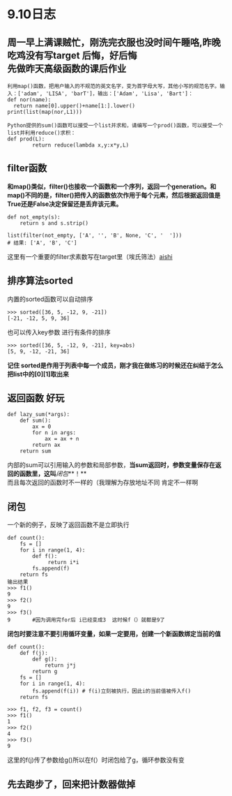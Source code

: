 9.10日志
====
周一早上满课贼忙，刚洗完衣服也没时间午睡咯,昨晚吃鸡没有写target 后悔，好后悔<br>
先做昨天高级函数的课后作业
-----
```
利用map()函数，把用户输入的不规范的英文名字，变为首字母大写，其他小写的规范名字。输入：['adam', 'LISA', 'barT']，输出：['Adam', 'Lisa', 'Bart']：
def nor(name):
  return name[0].upper()+name[1:].lower()
print(list(map(nor,L1)))
```
```
Python提供的sum()函数可以接受一个list并求和，请编写一个prod()函数，可以接受一个list并利用reduce()求积：
def prod(L):
        return reduce(lambda x,y:x*y,L)
```
filter函数
----
**和map()类似，filter()也接收一个函数和一个序列，返回一个generation。和map()不同的是，filter()把传入的函数依次作用于每个元素，然后根据返回值是True还是False决定保留还是丢弃该元素。**
```
def not_empty(s):
    return s and s.strip()

list(filter(not_empty, ['A', '', 'B', None, 'C', '  ']))
# 结果: ['A', 'B', 'C']

```
这里有一个重要的filter求素数写在target里（埃氏筛法）[aishi](https://github.com/justabugg/target/blob/master/python/python.md)

排序算法sorted
----
内置的sorted函数可以自动排序
```
>>> sorted([36, 5, -12, 9, -21])
[-21, -12, 5, 9, 36]
```
也可以传入key参数 进行有条件的排序
```
>>> sorted([36, 5, -12, 9, -21], key=abs)
[5, 9, -12, -21, 36]
```
**记住 sorted是作用于列表中每一个成员，刚才我在做练习的时候还在纠结于怎么把list中的[0][1]取出来**  

返回函数 好玩
------
```
def lazy_sum(*args):
    def sum():
        ax = 0
        for n in args:
            ax = ax + n
        return ax
    return sum
```
内部的sum可以引用输入的参数和局部参数，**当sum返回时，参数变量保存在返回的函数里，这叫***闭包***！**<br>
而且每次返回的函数时不一样的（我理解为存放地址不同 肯定不一样啊<br>

闭包
------
一个新的例子，反映了返回函数不是立即执行<br>
```
def count():
    fs = []
    for i in range(1, 4):
        def f():
             return i*i
        fs.append(f)
    return fs
输出结果
>>> f1()
9
>>> f2()
9
>>> f3()
9       #因为调用完for后 i已经变成3  这时候f（）就都是9了
```
**闭包时要注意不要引用循环变量，如果一定要用，创建一个新函数绑定当前的值**
```
def count():
    def f(j):
        def g():
            return j*j
        return g
    fs = []
    for i in range(1, 4):
        fs.append(f(i)) # f(i)立刻被执行，因此i的当前值被传入f()
    return fs

>>> f1, f2, f3 = count()
>>> f1()
1
>>> f2()
4
>>> f3()
9

```
这里的f(j)传了参数给g()所以在f(）时闭包给了g，循环参数没有变

先去跑步了，回来把计数器做掉
-----


